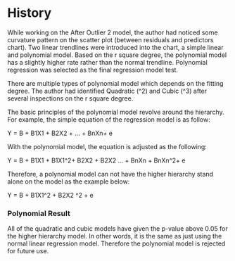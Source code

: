 # History

While working on the After Outlier 2 model, the author had noticed some curvature pattern on the scatter plot (between residuals and predictors chart). Two linear trendlines were introduced into the chart, a simple linear and polynomial model. Based on the r square degree, the polynomial model has a slightly higher rate rather than the normal trendline. Polynomial regression was selected as the final regression model test.

There are multiple types of polynomial model which depends on the fitting degree. The author had identified Quadratic (^2) and Cubic (^3) after several inspections on the r square degree. 

The basic principles of the polynomial model revolve around the hierarchy. For example, the simple equation of the regression model is as follow:

Y = B + B1X1 + B2X2 + ... + BnXn+ e

With the polynomial model, the equation is adjusted as the following:

Y = B + B1X1 + B1X1^2+ B2X2 + B2X2 ... + BnXn + BnXn^2+ e

Therefore, a polynomial model can not have the higher hierarchy stand alone on the model as the example below:

Y = B + B1X1^2 + B2X2 ^2 + e

### Polynomial Result

All of the quadratic and cubic models have given the p-value above 0.05 for the higher hierarchy model. In other words, it is the same as just using the normal linear regression model. Therefore the polynomial model is rejected for future use. 
